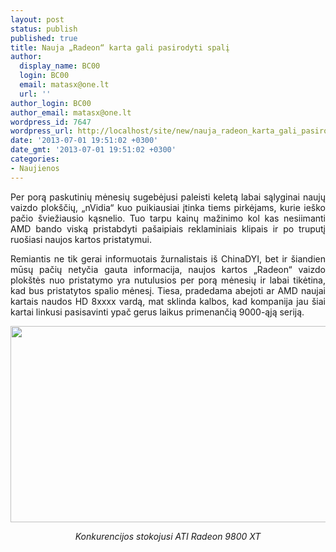 ```yaml
---
layout: post
status: publish
published: true
title: Nauja „Radeon“ karta gali pasirodyti spalį
author:
  display_name: BC00
  login: BC00
  email: matasx@one.lt
  url: ''
author_login: BC00
author_email: matasx@one.lt
wordpress_id: 7647
wordpress_url: http://localhost/site/new/nauja_radeon_karta_gali_pasirodyti_jau_spali/
date: '2013-07-01 19:51:02 +0300'
date_gmt: '2013-07-01 19:51:02 +0300'
categories:
- Naujienos
---
```

<p style="text-align: justify;">
	Per porą paskutinių mėnesių sugebėjusi paleisti keletą labai sąlyginai naujų vaizdo plok&scaron;čių, &bdquo;nVidia&ldquo; kuo puikiausiai įtinka tiems pirkėjams, kurie ie&scaron;ko pačio &scaron;viežiausio kąsnelio. Tuo tarpu kainų mažinimo kol kas nesiimanti AMD bando viską pristabdyti pa&scaron;aipiais reklaminiais klipais ir po truputį ruo&scaron;iasi naujos kartos pristatymui.</p>
<p style="text-align: justify;">
	Remiantis ne tik gerai informuotais žurnalistais i&scaron; ChinaDYI, bet ir &scaron;iandien mūsų pačių netyčia gauta informacija, naujos kartos &bdquo;Radeon&ldquo; vaizdo plok&scaron;tės nuo pristatymo yra nutulusios per porą mėnesių ir labai tikėtina, kad bus pristatytos spalio mėnesį. Tiesa, pradedama abejoti ar AMD naujai kartais naudos HD 8xxxx vardą, mat sklinda kalbos, kad kompanija jau &scaron;iai kartai linkusi pasisavinti ypač gerus laikus primenančią 9000-ąją seriją.</p>
<p style="text-align: center;">
	<img alt="" src="http://technews.lt/userfiles/9800xt-top.jpg" style="width: 512px; height: 314px;" /></p>
<p style="text-align: center;">
	<em>Konkurencijos stokojusi ATI Radeon 9800 XT </em></p>
